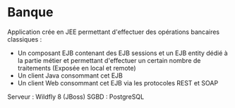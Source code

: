 # Banque

Application crée en JEE permettant d'effectuer des opérations bancaires classiques :

* Un composant EJB contenant des EJB sessions et un EJB entity dédié à la partie métier et permettant d'effectuer un certain nombre de traitements (Exposée en local et remote)
* Un client Java consommant cet EJB 
* Un client Web consommant cet EJB via les protocoles REST et SOAP

Serveur : Wildfly 8 (JBoss)
SGBD : PostgreSQL



